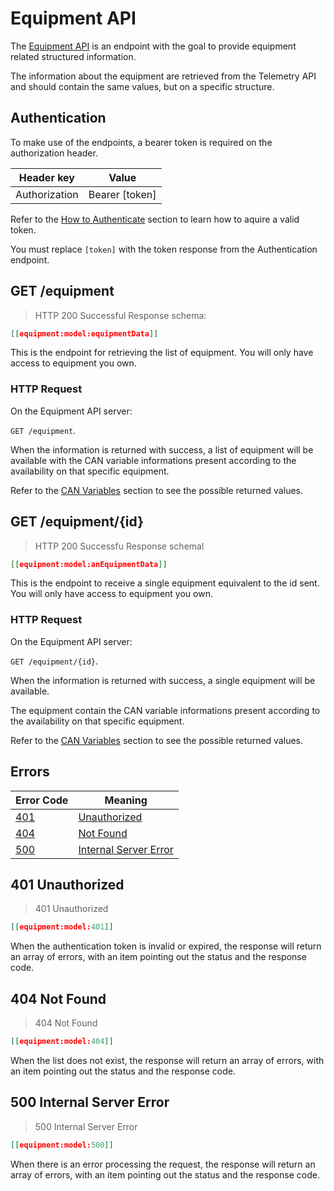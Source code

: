 # Equipment API

The [Equipment API](#equipment-api) is an endpoint with the goal to provide equipment related structured information.

The information about the equipment are retrieved from the Telemetry API and should contain the same values, but on a specific structure.

## Authentication

To make use of the endpoints, a bearer token is required on the authorization header.

Header key    | Value
------------- | -----
Authorization | Bearer [token]

Refer to the [How to Authenticate](#how-to-authenticate) section to learn how to aquire a valid token.

<aside class="notice">
You must replace <code>[token]</code> with the token response from the Authentication endpoint.
</aside>

## GET /equipment

> HTTP 200 Successful Response schema:

```json
[[equipment:model:equipmentData]]
````

This is the endpoint for retrieving the list of equipment.
You will only have access to equipment you own.

### HTTP Request
On the Equipment API server:

`GET /equipment`.

When the information is returned with success, a list of equipment will be available with the CAN variable
informations present according to the availability on that specific equipment.

Refer to the [CAN Variables](#can-variables) section to see the possible returned values.

## GET /equipment/{id}

> HTTP 200 Successfu Response schemal

```json
[[equipment:model:anEquipmentData]]
````

This is the endpoint to receive a single equipment equivalent to the id sent.
You will only have access to equipment you own.

### HTTP Request
On the Equipment API server:

`GET /equipment/{id}`.

When the information is returned with success, a single equipment will be available.

The equipment contain the CAN variable informations present according to the availability on that specific equipment.

Refer to the [CAN Variables](#can-variables) section to see the possible returned values.

## Errors

Error Code | Meaning
---------- | -------
[401](#401-unauthorized) | [Unauthorized](#401-unauthorized)
[404](#404-not-found) | [Not Found](#404-not-found)
[500](#500-internal-server-error) | [Internal Server Error](#500-internal-server-error)

## 401 Unauthorized

> 401 Unauthorized

```json
[[equipment:model:401]]
```

When the authentication token is invalid or expired, the response will return an array of errors, with an item pointing out the status and the response code.

## 404 Not Found

> 404 Not Found

```json
[[equipment:model:404]]
```

When the list does not exist, the response will return an array of errors, with an item pointing out the status and the response code.

## 500 Internal Server Error

> 500 Internal Server Error

```json
[[equipment:model:500]]
```

When there is an error processing the request, the response will return an array of errors, with an item pointing out the status and the response code.
